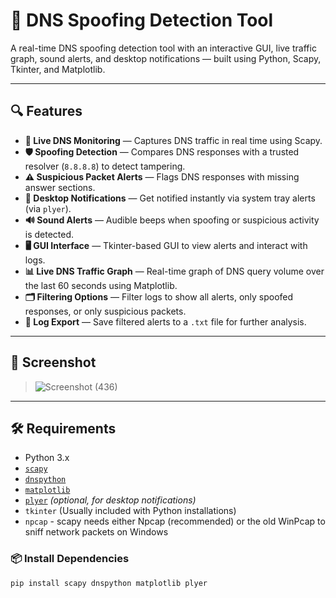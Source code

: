 # 🚨 DNS Spoofing Detection Tool

A real-time DNS spoofing detection tool with an interactive GUI, live traffic graph, sound alerts, and desktop notifications — built using Python, Scapy, Tkinter, and Matplotlib.

---

## 🔍 Features

- **🔎 Live DNS Monitoring** — Captures DNS traffic in real time using Scapy.
- **🛡️ Spoofing Detection** — Compares DNS responses with a trusted resolver (`8.8.8.8`) to detect tampering.
- **⚠️ Suspicious Packet Alerts** — Flags DNS responses with missing answer sections.
- **📢 Desktop Notifications** — Get notified instantly via system tray alerts (via `plyer`).
- **🔊 Sound Alerts** — Audible beeps when spoofing or suspicious activity is detected.
- **🖥️ GUI Interface** — Tkinter-based GUI to view alerts and interact with logs.
- **📊 Live DNS Traffic Graph** — Real-time graph of DNS query volume over the last 60 seconds using Matplotlib.
- **🗂️ Filtering Options** — Filter logs to show all alerts, only spoofed responses, or only suspicious packets.
- **💾 Log Export** — Save filtered alerts to a `.txt` file for further analysis.

---


## 📸 Screenshot

>![Screenshot (436)](https://github.com/user-attachments/assets/8d7b3d44-d4f7-44a5-9e74-b89f7594f93a)

---

## 🛠️ Requirements

- Python 3.x
- [`scapy`](https://pypi.org/project/scapy/)
- [`dnspython`](https://pypi.org/project/dnspython/)
- [`matplotlib`](https://pypi.org/project/matplotlib/)
- [`plyer`](https://pypi.org/project/plyer/) *(optional, for desktop notifications)*
- `tkinter` (Usually included with Python installations)
- `npcap` - scapy needs either Npcap (recommended) or the old WinPcap to sniff network packets on Windows

### 📦 Install Dependencies

```bash
pip install scapy dnspython matplotlib plyer
